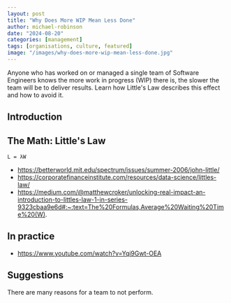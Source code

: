 ```yaml
---
layout: post
title: "Why Does More WIP Mean Less Done"
author: michael-robinson
date: "2024-08-20"
categories: [management]
tags: [organisations, culture, featured]
image: "/images/why-does-more-wip-mean-less-done.jpg"
---
```


Anyone who has worked on or managed a single team of Software Engineers knows the more work in progress (WIP) there is, the slower the team will be to deliver results. Learn how Little's Law describes this effect and how to avoid it.

## Introduction

## The Math: Little's Law

```L = λW```

- https://betterworld.mit.edu/spectrum/issues/summer-2006/john-little/
- https://corporatefinanceinstitute.com/resources/data-science/littles-law/
- https://medium.com/@matthewcroker/unlocking-real-impact-an-introduction-to-littles-law-1-in-series-9323cbaa9e6d#:~:text=The%20Formulas,Average%20Waiting%20Time%20(W).

## In practice

- https://www.youtube.com/watch?v=Yqi9Gwt-OEA

## Suggestions

There are many reasons for a team to not perform. 